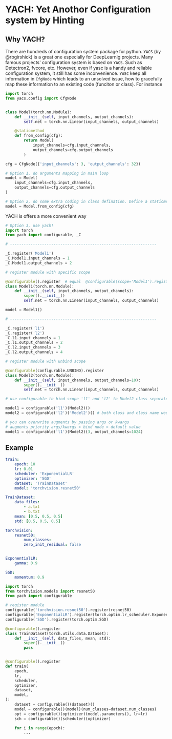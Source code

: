 # YACH: Yet Anothor Configuration system by Hinting

## Why YACH?
There are hundreds of configuration system package for python. `YACS` (by @rbgirshick) is a great one especially for DeepLearnig projects.
Many famous projects' configuration system is based on `YACS`. Such as Detectron2, fvcore, etc. However, even if yasc is a handy and reliable
configuration system, it still has some inconvenience. `YASC` keep all information in `CfgNode` which leads to an unsolved issue, how to gracefully
map these information to an existing code (funciton or class). For instance

```python
import torch
from yacs.config import CfgNode


class Model(torch.nn.Module):
    def __init__(self, input_channels, output_channels):
        self.net = torch.nn.Linear(input_channels, output_channels)

    @staticmethod
    def from_config(cfg):
        return Model(
            input_channels=cfg.input_channels,
            output_channels=cfg.output_channels
        )

cfg = CfgNode({'input_channels': 3, 'output_channels': 32})

# Option 1, do arguments mapping in main loop
model = Model(
    input_channels=cfg.input_channels,
    output_channels=cfg.output_channels
)

# Option 2, do some extra coding in class defination. Define a staticmethod in class.
model = Model.from_config(cfg)
```

YACH is offers a more convenient way
```python
# Option 3, use yach!
import torch
from yach import configurable, _C

# ----------------------------------------------------------------

_C.register('Model1')
_C.Model1.input_channels = 1
_C.Model1.output_channels = 2

# register module with specific scope

@configurable().register  # equal  @configurable(scope='Model1').register
class Model1(torch.nn.Module):
    def __init__(self, input_channels, output_channels):
        super().__init__()
        self.net = torch.nn.Linear(input_channels, output_channels)

model = Model1()

# ----------------------------------------------------------------

_C.register('l1')
_C.register('l2')
_C.l1.input_channels = 1
_C.l1.output_channels = 2
_C.l2.input_channels = 3
_C.l2.output_channels = 4

# register module with unbind scope

@configurable(configurable.UNBIND).register
class Model2(torch.nn.Module):
    def __init__(self, input_channels, output_channels=10):
        super().__init__()
        self.net = torch.nn.Linear(input_channels, output_channels)

# use configurable to bind scope 'l1' and 'l2' to Model2 class separately

model1 = configurable('l1')(Model2)()
model2 = configurable('l2')('Model2')() # both class and class name would work

# you can overwrite augments by passing args or kwargs
# augments priority args/kwargs > bind node > default value
model1 = configurable('l1')(Model2)(3, output_channels=1024)
```

## Example
```yaml
train:
    epoch: 10
    lr: 0.01
    scheduler: 'ExponentialLR'
    optimizer: 'SGD'
    dataset: 'TrainDataset'
    model: 'torchvision.resnet50'

TrainDataset:
    data_files:
        - a.txt
        - b.txt
    mean: [0.5, 0.5, 0.5]
    std: [0.5, 0.5, 0.5]

torchvision:
    resnet50:
        num_classes:
        zero_init_residual: false


ExponentialLR:
    gamma: 0.9

SGD:
    momentum: 0.9

```


```python
import torch
from torchvision.models import resnet50
from yach import configurable

# register module
configurable('torchvision.resnet50').register(resnet50)
configurable('ExponentialLR').register(torch.optim.lr_scheduler.ExponentialLR)
configurable('SGD').register(torch.optim.SGD)

@configurable().register
class TrainDataset(torch.utils.data.Dataset):
    def __init__(self, data_files, mean, std):
        super().__init__()
        pass


@configurable().register
def train(
    epoch,
    lr,
    scheduler,
    optimizer,
    dataset,
    model,
):
    dataset = configurable()(dataset)()
    model = configurable()(model)(num_classes=dataset.num_classes)
    opt = configurable()(optimizer)(model.parameters(), lr=lr)
    sch = configurable()(scheduler)(optimizer)

    for i in range(epoch):
        ...
```